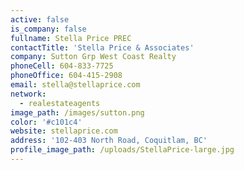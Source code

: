 ```yaml
---
active: false
is_company: false
fullname: Stella Price PREC
contactTitle: 'Stella Price & Associates'
company: Sutton Grp West Coast Realty
phoneCell: 604-833-7725
phoneOffice: 604-415-2908
email: stella@stellaprice.com
network:
  - realestateagents
image_path: /images/sutton.png
color: '#c101c4'
website: stellaprice.com
address: '102-403 North Road, Coquitlam, BC'
profile_image_path: /uploads/StellaPrice-large.jpg
---
```

